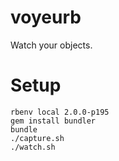 voyeurb
=======

Watch your objects.

Setup
=====

    rbenv local 2.0.0-p195
    gem install bundler
    bundle
    ./capture.sh
    ./watch.sh
